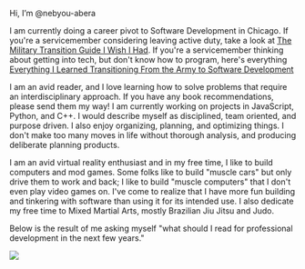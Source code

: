 Hi, I’m @nebyou-abera

I am currently doing a career pivot to Software Development in Chicago. If you're a servicemember considering leaving active duty, take a look at [The Military Transition Guide I Wish I Had](https://www.sutori.com/en/story/the-military-transition-guide-i-wish-i-had--neKEiwGvCVS7veAei58G9TUT). If you're a servicemember thinking about getting into tech, but don't know how to program, here's everything [Everything I Learned Transitioning From the Army to Software Development](https://github.com/nebyou-abera/transition)

I am an avid reader, and I love learning how to solve problems that require an interdisciplinary approach. If you have any book recommendations, please send them my way! I am currently working on projects in JavaScript, Python, and C++. I would describe myself as disciplined, team oriented, and purpose driven. I also enjoy organizing, planning, and optimizing things. I don't make too many moves in life without thorough analysis, and producing deliberate planning products. 

I am an avid virtual reality enthusiast and in my free time, I like to build computers and mod games. Some folks like to build "muscle cars" but only drive them to work and back; I like to build "muscle computers" that I don't even play video games on. I've come to realize that I have more fun building and tinkering with software than using it for its intended use. I also dedicate my free time to Mixed Martial Arts, mostly Brazilian Jiu Jitsu and Judo.

Below is the result of me asking myself "what should I read for professional development in the next few years."

![](https://github.com/nebyou-abera/transition/blob/main/csp/machine_learning_pathway.png)
